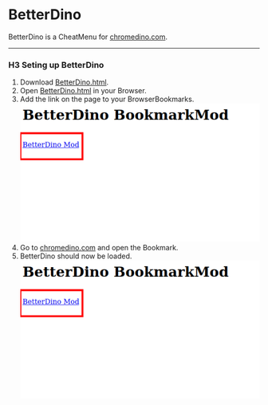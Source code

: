 # BetterDino

BetterDino is a CheatMenu for [chromedino.com](https://chromedino.com/).

---

### H3 Seting up BetterDino

1. Download [BetterDino.html](https://github.com/iinsertNameHere/BetterDino/blob/main/BetterDino.html).
2. Open [BetterDino.html](https://github.com/iinsertNameHere/BetterDino/blob/main/BetterDino.html) in your Browser.
3. Add the link on the page to your BrowserBookmarks.
![Link Page](https://raw.githubusercontent.com/iinsertNameHere/BetterDino/main/link.png)
4. Go to [chromedino.com](https://chromedino.com/) and open the Bookmark.
5. BetterDino should now be loaded.
![Link Page](https://raw.githubusercontent.com/iinsertNameHere/BetterDino/main/link.png)